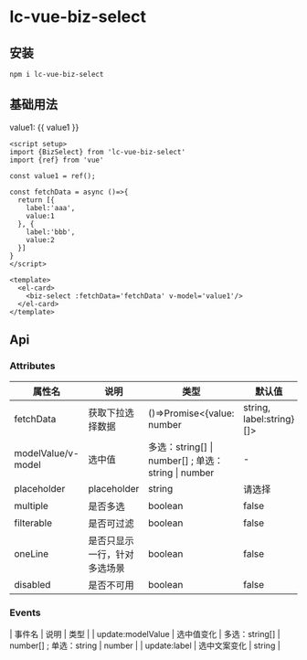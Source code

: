 # lc-vue-biz-select

## 安装

```
npm i lc-vue-biz-select
```

## 基础用法

<el-card>
  <p>value1: {{ value1 }}</p>
  <biz-select :fetchData='fetchData' v-model='value1'/>
</el-card>

<script setup>
import {BizSelect} from 'lc-vue-biz-select'
import {ref} from 'vue'

const value1 = ref();

const fetchData = async ()=>{
  return [{
    label:'aaa',
    value:1
  }, {
    label:'bbb',
    value:2
  }]
}
</script>

```vue
<script setup>
import {BizSelect} from 'lc-vue-biz-select'
import {ref} from 'vue'

const value1 = ref();

const fetchData = async ()=>{
  return [{
    label:'aaa',
    value:1
  }, {
    label:'bbb',
    value:2
  }]
}
</script>

<template>
  <el-card>
    <biz-select :fetchData='fetchData' v-model='value1'/>
  </el-card>
</template>
```

## Api

### Attributes

| 属性名 | 说明 | 类型 | 默认值 |
| ---- | ---- | ---- | ---- |
| fetchData | 获取下拉选择数据 | ()=>Promise<\{value: number|string, label:string\}[]> | () => [] |
| modelValue/v-model | 选中值 | 多选：string[] \| number[] ; 单选：string \| number | - |
| placeholder | placeholder | string | 请选择 |
| multiple | 是否多选 | boolean | false |
| filterable | 是否可过滤 | boolean | false |
| oneLine | 是否只显示一行，针对多选场景 | boolean | false |
| disabled | 是否不可用 | boolean | false |

### Events

| 事件名 | 说明 | 类型 |
| update:modelValue | 选中值变化 | 多选：string[] \| number[] ; 单选：string \| number |
| update:label | 选中文案变化 | string |
